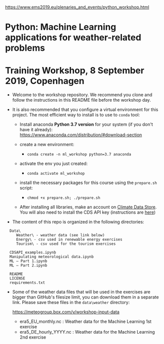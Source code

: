 
https://www.ems2019.eu/plenaries_and_events/python_workshop.html

# Python: Machine Learning applications for weather-related problems
# Training Workshop, 8 September 2019, Copenhagen

- Welcome to the workshop repository. We recommend you clone and follow the instructions in this README file before the workshop day.

- It is also recommended that you configure a virtual environment for this project. The most efficient way to install is to use to `conda` tool:
  - Install anaconda **Python 3.7 version** for your system (if you don't have it already): https://www.anaconda.com/distribution/#download-section
  - create a new environment:
    - `conda create -n ml_workshop python=3.7 anaconda`
  - activate the env you just created:
    - `conda activate ml_workshop`
  - install the necessary packages for this course using the `prepare.sh` script:
    - `chmod +x prepare.sh; ./prepare.sh`

  - After installing all libraries, make an account on [Climate Data Store](https://cds.climate.copernicus.eu/#!/home). You will also need to install the CDS API key (instructions are [here](https://cds.climate.copernicus.eu/api-how-to))

- The content of this repo is organized in the following directories:

```
  Data\
     Weather\ - weather data (see link below)
     Energy\ - csv used in renewable energy exercises
     Tourism\ - csv used for the tourism exercises

  CDSAPI_examples.ipynb
  Manipulating meteorological data.ipynb   
  ML – Part 1.ipynb
  ML – Part 2.ipynb

  README
  LICENSE
  requirements.txt
```

- Some of the weather data files that will be used in the exercises are bigger than GitHub's filesize limit, you can download them in a separate link. Please save these files in the `data\weather` directory:

  https://meteogroup.box.com/v/workshop-input-data

  - era5_EU_monthly.nc : Weather data for the Machine Learning 1st exercise
  - era5_DE_hourly_YYYY.nc : Weather data for the Machine Learning 2nd exercise
